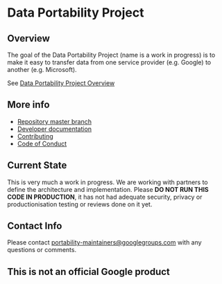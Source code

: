 # Data Portability Project

## Overview
The goal of the Data Portability Project (name is a work in progress) is to make it easy to transfer data
from one service provider (e.g. Google) to another (e.g. Microsoft).

See [Data Portability Project Overview](Documentation/Overview.md)

## More info

* [Repository master branch](https://portability.googlesource.com/data-portability/+/master)
* [Developer documentation](Documentation/Developer.md)
* [Contributing](CONTRIBUTING.md)
* [Code of Conduct](CODE_OF_CONDUCT.md)

## Current State
This is very much a work in progress.  We are working with partners to
define the architecture and implementation.  Please **DO NOT RUN THIS CODE
IN PRODUCTION**, it has not had adequate security, privacy or
productionisation testing or reviews done on it yet.

## Contact Info
Please contact [portability-maintainers@googlegroups.com](mailto:portability-maintainers@googlegroups.com)
with any questions or comments.



## This is not an official Google product

